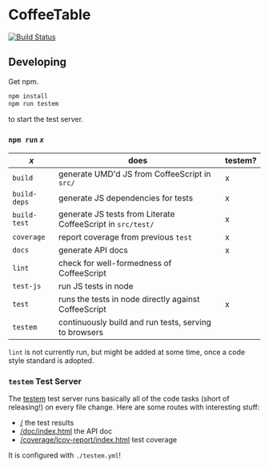 # CoffeeTable
[![Build Status](https://travis-ci.org/tonyfast/coffeetable.svg)](https://travis-ci.org/tonyfast/coffeetable)


## Developing
Get npm.

```bash
npm install
npm run testem
```
to start the test server.


### `npm run` _`x`_

|     _x_       | does                                                        | testem? |
|---------------|-------------------------------------------------------------|---------|
| `build`       | generate UMD'd JS from CoffeeScript in `src/`               | x       |
| `build-deps`  | generate JS dependencies for tests                          | x       |
| `build-test`  | generate JS tests from Literate CoffeeScript in `src/test/` | x       |
| `coverage`    | report coverage from previous `test`                        | x       |
| `docs`        | generate API docs                                           | x       |
| `lint`        | check for well-formedness of CoffeeScript                   |         |
| `test-js`     | run JS tests in node                                        |         |
| `test`        | runs the tests in node directly against CoffeeScript        | x       |
| `testem`      | continuously build and run tests, serving to browsers       |         |

`lint` is not currently run, but might be added at some time, once a code
style standard is adopted.


### `testem` Test Server
The [testem](https://github.com/testem/testem) test server runs basically all
of the code tasks (short of releasing!) on every file change. Here are some
routes with interesting stuff:
- [/](http://localhost:7357) the test results
- [/doc/index.html](http://localhost:7357/doc/index.html) the API doc
- [/coverage/lcov-report/index.html](http://localhost:7357/coverage/lcov-report/index.html) test coverage

It is configured with `./testem.yml`!
